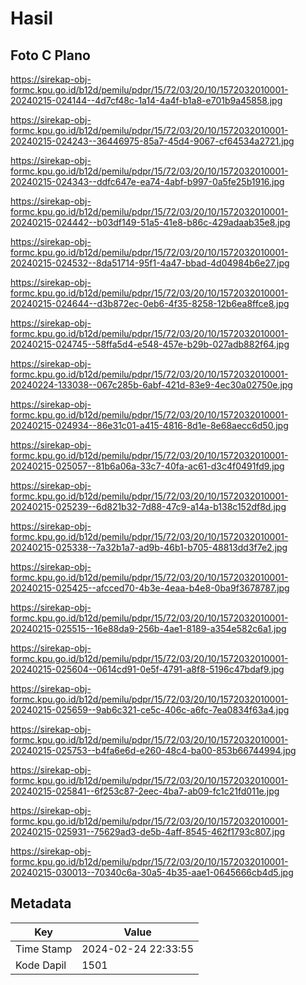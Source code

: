 # Hasil

## Foto C Plano

https://sirekap-obj-formc.kpu.go.id/b12d/pemilu/pdpr/15/72/03/20/10/1572032010001-20240215-024144--4d7cf48c-1a14-4a4f-b1a8-e701b9a45858.jpg

https://sirekap-obj-formc.kpu.go.id/b12d/pemilu/pdpr/15/72/03/20/10/1572032010001-20240215-024243--36446975-85a7-45d4-9067-cf64534a2721.jpg

https://sirekap-obj-formc.kpu.go.id/b12d/pemilu/pdpr/15/72/03/20/10/1572032010001-20240215-024343--ddfc647e-ea74-4abf-b997-0a5fe25b1916.jpg

https://sirekap-obj-formc.kpu.go.id/b12d/pemilu/pdpr/15/72/03/20/10/1572032010001-20240215-024442--b03df149-51a5-41e8-b86c-429adaab35e8.jpg

https://sirekap-obj-formc.kpu.go.id/b12d/pemilu/pdpr/15/72/03/20/10/1572032010001-20240215-024532--8da51714-95f1-4a47-bbad-4d04984b6e27.jpg

https://sirekap-obj-formc.kpu.go.id/b12d/pemilu/pdpr/15/72/03/20/10/1572032010001-20240215-024644--d3b872ec-0eb6-4f35-8258-12b6ea8ffce8.jpg

https://sirekap-obj-formc.kpu.go.id/b12d/pemilu/pdpr/15/72/03/20/10/1572032010001-20240215-024745--58ffa5d4-e548-457e-b29b-027adb882f64.jpg

https://sirekap-obj-formc.kpu.go.id/b12d/pemilu/pdpr/15/72/03/20/10/1572032010001-20240224-133038--067c285b-6abf-421d-83e9-4ec30a02750e.jpg

https://sirekap-obj-formc.kpu.go.id/b12d/pemilu/pdpr/15/72/03/20/10/1572032010001-20240215-024934--86e31c01-a415-4816-8d1e-8e68aecc6d50.jpg

https://sirekap-obj-formc.kpu.go.id/b12d/pemilu/pdpr/15/72/03/20/10/1572032010001-20240215-025057--81b6a06a-33c7-40fa-ac61-d3c4f0491fd9.jpg

https://sirekap-obj-formc.kpu.go.id/b12d/pemilu/pdpr/15/72/03/20/10/1572032010001-20240215-025239--6d821b32-7d88-47c9-a14a-b138c152df8d.jpg

https://sirekap-obj-formc.kpu.go.id/b12d/pemilu/pdpr/15/72/03/20/10/1572032010001-20240215-025338--7a32b1a7-ad9b-46b1-b705-48813dd3f7e2.jpg

https://sirekap-obj-formc.kpu.go.id/b12d/pemilu/pdpr/15/72/03/20/10/1572032010001-20240215-025425--afcced70-4b3e-4eaa-b4e8-0ba9f3678787.jpg

https://sirekap-obj-formc.kpu.go.id/b12d/pemilu/pdpr/15/72/03/20/10/1572032010001-20240215-025515--16e88da9-256b-4ae1-8189-a354e582c6a1.jpg

https://sirekap-obj-formc.kpu.go.id/b12d/pemilu/pdpr/15/72/03/20/10/1572032010001-20240215-025604--0614cd91-0e5f-4791-a8f8-5196c47bdaf9.jpg

https://sirekap-obj-formc.kpu.go.id/b12d/pemilu/pdpr/15/72/03/20/10/1572032010001-20240215-025659--9ab6c321-ce5c-406c-a6fc-7ea0834f63a4.jpg

https://sirekap-obj-formc.kpu.go.id/b12d/pemilu/pdpr/15/72/03/20/10/1572032010001-20240215-025753--b4fa6e6d-e260-48c4-ba00-853b66744994.jpg

https://sirekap-obj-formc.kpu.go.id/b12d/pemilu/pdpr/15/72/03/20/10/1572032010001-20240215-025841--6f253c87-2eec-4ba7-ab09-fc1c21fd011e.jpg

https://sirekap-obj-formc.kpu.go.id/b12d/pemilu/pdpr/15/72/03/20/10/1572032010001-20240215-025931--75629ad3-de5b-4aff-8545-462f1793c807.jpg

https://sirekap-obj-formc.kpu.go.id/b12d/pemilu/pdpr/15/72/03/20/10/1572032010001-20240215-030013--70340c6a-30a5-4b35-aae1-0645666cb4d5.jpg


## Metadata

| Key        | Value               |
| ---------- | ------------------- |
| Time Stamp | 2024-02-24 22:33:55 |
| Kode Dapil | 1501                |



